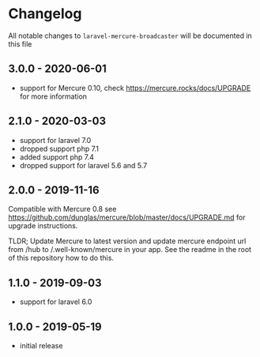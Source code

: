 # Changelog

All notable changes to `laravel-mercure-broadcaster` will be documented in this file

## 3.0.0 - 2020-06-01

- support for Mercure 0.10, check https://mercure.rocks/docs/UPGRADE for more information

## 2.1.0 - 2020-03-03

- support for laravel 7.0
- dropped support php 7.1
- added support php 7.4
- dropped support for laravel 5.6 and 5.7

## 2.0.0 - 2019-11-16

Compatible with Mercure 0.8 see https://github.com/dunglas/mercure/blob/master/docs/UPGRADE.md for upgrade instructions.

TLDR; Update Mercure to latest version and update mercure endpoint url from /hub to /.well-known/mercure in your app. 
See the readme in the root of this repository how to do this.

## 1.1.0 - 2019-09-03

- support for laravel 6.0

## 1.0.0 - 2019-05-19

- initial release

